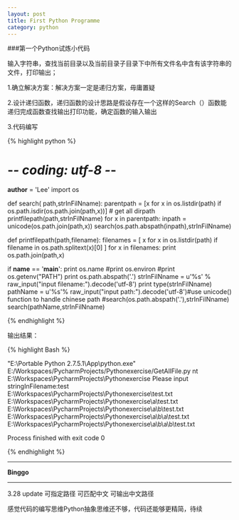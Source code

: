 ```yaml
---
layout: post
title: First Python Programme
category: python
---
```

###第一个Python试炼小代码

输入字符串，查找当前目录以及当前目录子目录下中所有文件名中含有该字符串的文件，打印输出；

1.确立解决方案：解决方案一定是递归方案，毋庸置疑

2.设计递归函数，递归函数的设计思路是假设存在一个这样的Search（）函数能递归完成函数查找输出打印功能，确定函数的输入输出

3.代码编写

{% highlight python %}

# -*- coding: utf-8 -*-
__author__ = 'Lee'
import  os

def search( path,strInFilNname):
    parentpath = [x for x in os.listdir(path) if  os.path.isdir(os.path.join(path,x))]  # get all dirpath
    printfilepath(path,strInFilNname)
    for x in parentpath:
        inpath = unicode(os.path.join(path,x))
        search(os.path.abspath(inpath),strInFilNname)


def printfilepath(path,filename):
    filenames = [ x for x in os.listdir(path)  if filename in os.path.splitext(x)[0] ]
    for x in filenames:
        print os.path.join(path,x)

if __name__ == '__main__':
    print os.name
    #print os.environ
    #print os.getenv("PATH")
    print os.path.abspath('.')
    strInFilNname = u'%s' % raw_input("input filename:").decode('utf-8')
    print  type(strInFilNname)
    pathName = u'%s'% raw_input("input path:").decode('utf-8')#use unicode() function to handle chinese path
    #search(os.path.abspath('.'),strInFilNname)
    search(pathName,strInFilNname)

{% endhighlight %}

输出结果：

{% highlight Bash %}

"E:\Portable Python 2.7.5.1\App\python.exe" E:/Workspaces/PycharmProjects/Pythonexercise/GetAllFile.py
nt
E:\Workspaces\PycharmProjects\Pythonexercise
Please input stringInFilename:test
E:\Workspaces\PycharmProjects\Pythonexercise\test.txt
E:\Workspaces\PycharmProjects\Pythonexercise\a\test.txt
E:\Workspaces\PycharmProjects\Pythonexercise\a\b\test.txt
E:\Workspaces\PycharmProjects\Pythonexercise\a\b\a\test.txt
E:\Workspaces\PycharmProjects\Pythonexercise\a\b\a\b\test.txt

Process finished with exit code 0


{% endhighlight %}

---

**Binggo**

---
3.28  update 可指定路径   可匹配中文 可输出中文路径

感觉代码的编写思维Python抽象思维还不够，代码还能够更精简，待续